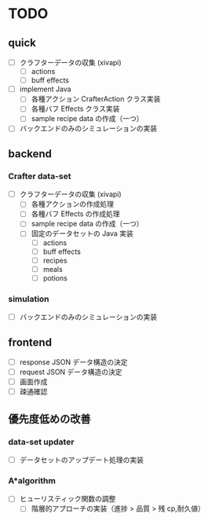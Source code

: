 # TODO

## quick

- [ ] クラフターデータの収集 (xivapi)
  - [ ] actions
  - [ ] buff effects
- [ ] implement Java
  - [ ] 各種アクション CrafterAction クラス実装
  - [ ] 各種バフ Effects クラス実装
  - [ ] sample recipe data の作成（一つ）
- [ ] バックエンドのみのシミュレーションの実装

## backend

### Crafter data-set

- [ ] クラフターデータの収集 (xivapi)
  - [ ] 各種アクションの作成処理
  - [ ] 各種バフ Effects の作成処理
  - [ ] sample recipe data の作成（一つ）
  - [ ] 固定のデータセットの Java 実装
    - [ ] actions
    - [ ] buff effects
    - [ ] recipes
    - [ ] meals
    - [ ] potions

### simulation

- [ ] バックエンドのみのシミュレーションの実装

## frontend

- [ ] response JSON データ構造の決定
- [ ] request JSON データ構造の決定
- [ ] 画面作成
- [ ] 疎通確認

## 優先度低めの改善

### data-set updater

- [ ] データセットのアップデート処理の実装

### A\*algorithm

- [ ] ヒューリスティック関数の調整
  - [ ] 階層的アプローチの実装（進捗 > 品質 > 残 cp,耐久値）

